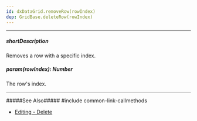 ```yaml
---
id: dxDataGrid.removeRow(rowIndex)
dep: GridBase.deleteRow(rowIndex)
---
```

---
##### shortDescription
Removes a row with a specific index.

##### param(rowIndex): Number
The row's index.

---
#####See Also#####
#include common-link-callmethods
- [Editing - Delete](/Documentation/Guide/Widgets/DataGrid/Editing/#API/Delete)